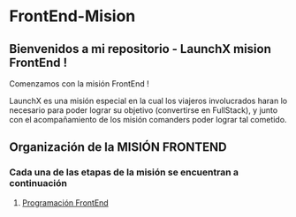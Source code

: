 # FrontEnd-Mision

## Bienvenidos a mi repositorio - LaunchX mision FrontEnd !

Comenzamos con la misión FrontEnd !

LaunchX es una misión especial en la cual los viajeros involucrados haran lo necesario para poder lograr su objetivo (convertirse en FullStack), y junto con el acompañamiento de los misión comanders poder lograr tal cometido.

## Organización de la MISIÓN FRONTEND 

### Cada una de las etapas de la misión se encuentran a continuación
1. [Programación FrontEnd]()
